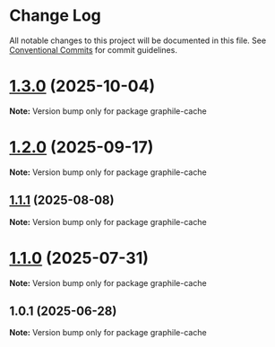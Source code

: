# Change Log

All notable changes to this project will be documented in this file.
See [Conventional Commits](https://conventionalcommits.org) for commit guidelines.

# [1.3.0](https://github.com/launchql/launchql/compare/graphile-cache@1.2.0...graphile-cache@1.3.0) (2025-10-04)

**Note:** Version bump only for package graphile-cache





# [1.2.0](https://github.com/launchql/launchql/compare/graphile-cache@1.1.1...graphile-cache@1.2.0) (2025-09-17)

**Note:** Version bump only for package graphile-cache





## [1.1.1](https://github.com/launchql/launchql/compare/graphile-cache@1.1.0...graphile-cache@1.1.1) (2025-08-08)

**Note:** Version bump only for package graphile-cache





# [1.1.0](https://github.com/launchql/launchql/compare/graphile-cache@1.0.1...graphile-cache@1.1.0) (2025-07-31)

**Note:** Version bump only for package graphile-cache





## 1.0.1 (2025-06-28)

**Note:** Version bump only for package graphile-cache
